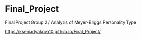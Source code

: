 # Final_Project
Final Project Group 2 / Analysis of Meyer-Briggs Personality Type

https://kseniadyakova10.github.io/Final_Project/
